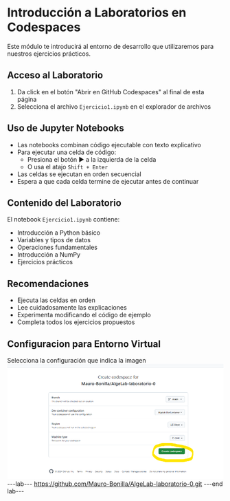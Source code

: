 # Introducción a Laboratorios en Codespaces
Este módulo te introducirá al entorno de desarrollo que utilizaremos para nuestros ejercicios prácticos.

## Acceso al Laboratorio
1. Da click en el botón "Abrir en GitHub Codespaces" al final de esta página
2. Selecciona el archivo `Ejercicio1.ipynb` en el explorador de archivos

## Uso de Jupyter Notebooks
* Las notebooks combinan código ejecutable con texto explicativo
* Para ejecutar una celda de código:
  - Presiona el botón ▶️ a la izquierda de la celda
  - O usa el atajo `Shift + Enter`
* Las celdas se ejecutan en orden secuencial
* Espera a que cada celda termine de ejecutar antes de continuar

## Contenido del Laboratorio
El notebook `Ejercicio1.ipynb` contiene:
* Introducción a Python básico
* Variables y tipos de datos
* Operaciones fundamentales
* Introducción a NumPy
* Ejercicios prácticos

## Recomendaciones
* Ejecuta las celdas en orden
* Lee cuidadosamente las explicaciones
* Experimenta modificando el código de ejemplo
* Completa todos los ejercicios propuestos

## Configuracion para Entorno Virtual
Selecciona la configuración que indica la imagen
![Modelo de procesamiento cognitivo dual](/public/lectures-media/Create_codespace.png)
---lab---
https://github.com/Mauro-Bonilla/AlgeLab-laboratorio-0.git
---end lab---